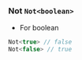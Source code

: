 
### Not `Not<boolean>`
 * For boolean

``` typescript
Not<true> // false
Not<false> // true
```

			